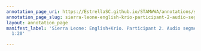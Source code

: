 ```yaml
---
annotation_page_uri: https://EstrellaSC.github.io/STAMWWA/annotations/sierra-leone-english-krio-participant-2-audio-segment-1-11-1-20-canvas-1-participant-2.json
annotation_page_slug: sierra-leone-english-krio-participant-2-audio-segment-1-11-1-20-canvas-1-participant-2
layout: annotation_page
manifest_label: 'Sierra Leone: English+Krio. Participant 2. Audio segment: 1:11 -
  1:20'

---
```

